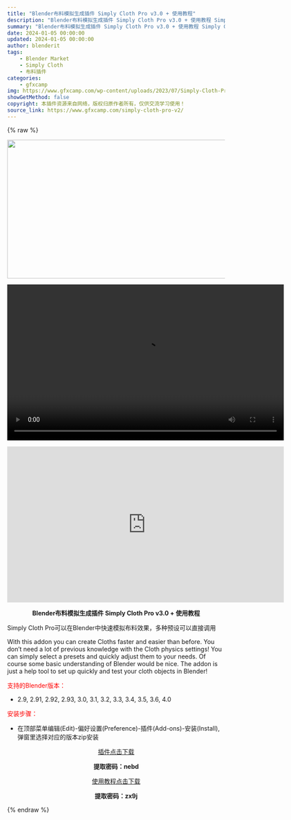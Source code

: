 ```yaml
---
title: "Blender布料模拟生成插件 Simply Cloth Pro v3.0 + 使用教程"
description: "Blender布料模拟生成插件 Simply Cloth Pro v3.0 + 使用教程 Simply Cloth Pro可以在Blender中快速模拟布料效果，多种预设可以直接调用 With thi..."
summary: "Blender布料模拟生成插件 Simply Cloth Pro v3.0 + 使用教程 Simply Cloth Pro可以在Blender中快速模拟布料效果，多种预设可以直接调用 With thi..."
date: 2024-01-05 00:00:00
updated: 2024-01-05 00:00:00
author: blenderit
tags: 
    - Blender Market
    - Simply Cloth
    - 布料插件
categories:
    - gfxcamp
img: https://www.gfxcamp.com/wp-content/uploads/2023/07/Simply-Cloth-Pro.jpg
showGetMethod: false
copyright: 本插件资源来自网络，版权归原作者所有，仅供交流学习使用！
source_link: https://www.gfxcamp.com/simply-cloth-pro-v2/
---
```


{% raw %}
<div><p><img decoding="async" class="aligncenter size-full wp-image-117597" src="https://www.gfxcamp.com/wp-content/uploads/2023/07/Simply-Cloth-Pro.jpg" data-src="https://www.gfxcamp.com/wp-content/uploads/2023/07/Simply-Cloth-Pro.jpg" alt="" width="640" height="320" data-srcset="https://www.gfxcamp.com/wp-content/uploads/2023/07/Simply-Cloth-Pro.jpg 640w, https://www.gfxcamp.com/wp-content/uploads/2023/07/Simply-Cloth-Pro-150x75.jpg 150w" data-sizes="(max-width: 640px) 100vw, 640px"><br>
</p><center><div style="width: 640px;" class="wp-video"><!--[if lt IE 9]><script>document.createElement('video');</script><![endif]-->
<video class="wp-video-shortcode" id="video-101277-1" width="640" height="360" preload="true" controls="controls"><source type="video/mp4" src="http://cloud.video.taobao.com/play/u/null/p/1/e/6/t/1/444948225433.mp4?_=1"></source><a href="http://cloud.video.taobao.com/play/u/null/p/1/e/6/t/1/444948225433.mp4">http://cloud.video.taobao.com/play/u/null/p/1/e/6/t/1/444948225433.mp4</a></video></div></center><p style="text-align: center;"><strong><iframe loading="lazy" src="https://player.youku.com/embed/XNjMwMzkwMjE0MA==" width="640" height="360" frameborder="0" allowfullscreen="allowfullscreen" data-mce-fragment="1"></iframe></strong></p><p style="text-align: center;"><strong>Blender布料模拟生成插件 Simply Cloth Pro v3.0 + 使用教程</strong></p><p>Simply Cloth Pro可以在Blender中快速模拟布料效果，多种预设可以直接调用</p><p>With this addon you can create Cloths faster and easier than before. You don’t need a lot of previous knowledge with the Cloth physics settings! You can simply select a presets and quickly adjust them to your needs. Of course some basic understanding of Blender would be nice. The addon is just a help tool to set up quickly and test your cloth objects in Blender!</p><p style="text-align: left;"><span style="color: #ff0000;">支持的Blender版本：</span></p><ul>
<li style="text-align: left;">2.9, 2.91, 2.92, 2.93, 3.0, 3.1, 3.2, 3.3, 3.4, 3.5, 3.6, 4.0</li>
</ul><p style="text-align: left;"><span style="color: #ff0000;">安装步骤：</span></p><ul>
<li>在顶部菜单编辑(Edit)-偏好设置(Preference)-插件(Add-ons)-安装(Install),弹窗里选择对应的版本zip安装</li>
</ul><p style="text-align: center;"><a class="maxbutton-3 maxbutton maxbutton-baidu" target="_blank" rel="noopener" href="https://pan.baidu.com/s/16CaDDpOG4WEbTW2QZIHSnQ?pwd=nebd"><span class="mb-text">插件点击下载</span></a></p><p style="text-align: center;"><strong>提取密码：nebd</strong></p><p style="text-align: center;"><a class="maxbutton-3 maxbutton maxbutton-baidu" target="_blank" rel="noopener" href="https://pan.baidu.com/s/1MTrskV7ed03MClcYVxfudA?pwd=zx9j"><span class="mb-text">使用教程点击下载</span></a></p><p style="text-align: center;"><strong>提取密码：zx9j</strong></p></div>
<div style="display: none">gfxcamp</div>
{% endraw %}